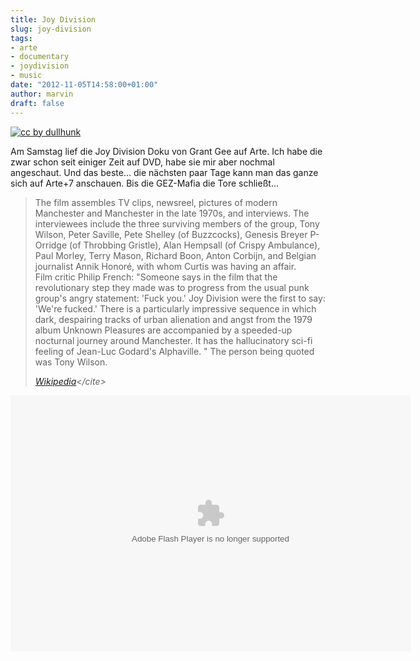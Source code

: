 ```yaml
---
title: Joy Division
slug: joy-division
tags:
- arte
- documentary
- joydivision
- music
date: "2012-11-05T14:58:00+01:00"
author: marvin
draft: false
---
```

[![cc by dullhunk](/images/148088455_a36ee1a04a_b.jpg)](http://www.flickr.com/photos/dullhunk/148088455/)

Am Samstag lief die Joy Division Doku von Grant Gee auf Arte. Ich habe
die zwar schon seit einiger Zeit auf DVD, habe sie mir aber nochmal
angeschaut. Und das beste... die nächsten paar Tage kann man das ganze
sich auf Arte+7 anschauen. Bis die GEZ-Mafia die Tore schließt...

> The film assembles TV clips, newsreel, pictures of modern Manchester
> and Manchester in the late 1970s, and interviews. The interviewees
> include the three surviving members of the group, Tony Wilson, Peter
> Saville, Pete Shelley (of Buzzcocks), Genesis Breyer P-Orridge (of
> Throbbing Gristle), Alan Hempsall (of Crispy Ambulance), Paul Morley,
> Terry Mason, Richard Boon, Anton Corbijn, and Belgian journalist Annik
> Honoré, with whom Curtis was having an affair.  
>  Film critic Philip French: "Someone says in the film that the
> revolutionary step they made was to progress from the usual punk
> group's angry statement: 'Fuck you.' Joy Division were the first to
> say: 'We're fucked.' There is a particularly impressive sequence in
> which dark, despairing tracks of urban alienation and angst from the
> 1979 album Unknown Pleasures are accompanied by a speeded-up nocturnal
> journey around Manchester. It has the hallucinatory sci-fi feeling of
> Jean-Luc Godard's Alphaville. " The person being quoted was Tony
> Wilson.  
>
> <cite>[Wikipedia](http://en.wikipedia.org/wiki/Joy_Division_(2007_film))</cite>

<p>
<object classid="clsid:D27CDB6E-AE6D-11cf-96B8-444553540000" codebase="http://download.macromedia.com/pub/shockwave/cabs/flash/swflash.cab#version=10,0,0,0" id="playerArte" allowscriptaccess="always" width="640" height="410">
<param name="allowFullScreen" value="true"></param><param name="allowScriptAccess" value="always"></param><param name="quality" value="high"><param name="movie" value="http://videos.arte.tv/videoplayer.swf?lang=de&amp;localizedPathUrl=http%3A%2F%2Fvideos%2Earte%2Etv%2Fcae%2Fstatic%2Fflash%2Fplayer%2F&amp;videorefFileUrl=http%3A%2F%2Fvideos%2Earte%2Etv%2Fde%2Fdo%5Fdelegate%2Fvideos%2Fjoy%2Ddivision%2D%2D7025758%2Cview%2CasPlayerXml%2Exml&amp;configFileUrl=http%3A%2F%2Fvideos%2Earte%2Etv%2Fcae%2Fstatic%2Fflash%2Fplayer%2Fconfig%2Exml&amp;videoId=7025758&amp;mode=prod&amp;admin=false&amp;autoPlay=true&amp;embed=true&amp;autoPlay=false">

<embed src="http://videos.arte.tv/videoplayer.swf?lang=de&amp;localizedPathUrl=http%3A%2F%2Fvideos%2Earte%2Etv%2Fcae%2Fstatic%2Fflash%2Fplayer%2F&amp;videorefFileUrl=http%3A%2F%2Fvideos%2Earte%2Etv%2Fde%2Fdo%5Fdelegate%2Fvideos%2Fjoy%2Ddivision%2D%2D7025758%2Cview%2CasPlayerXml%2Exml&amp;configFileUrl=http%3A%2F%2Fvideos%2Earte%2Etv%2Fcae%2Fstatic%2Fflash%2Fplayer%2Fconfig%2Exml&amp;videoId=7025758&amp;mode=prod&amp;admin=false&amp;autoPlay=true&amp;embed=true&amp;autoPlay=false" width="640" height="410" allowfullscreen="true" name="playerArte" quality="high" allowscriptaccess="always" pluginspage="http://www.macromedia.com/go/getflashplayer" type="application/x-shockwave-flash">
</embed>
</object>
</p>